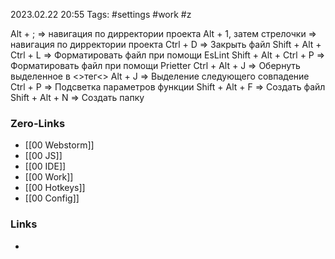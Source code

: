 2023.02.22 20:55
Tags: #settings #work #z 

Alt + ; => навигация по дирректории проекта
Alt + 1, затем стрелочки => навигация по дирректории проекта
Ctrl + D => Закрыть файл
Shift + Alt + Ctrl + L => Форматировать файл при помощи EsLint
Shift + Alt + Ctrl + P => Форматировать файл при помощи Prietter
Ctrl + Alt + J => Обернуть выделенное в <>тег<>
Alt + J => Выделение следующего совпадение
Ctrl + P => Подсветка параметров функции
Shift + Alt + F => Создать файл
Shift + Alt + N => Создать папку

### Zero-Links
- [[00 Webstorm]] 
- [[00 JS]]
- [[00 IDE]]
- [[00 Work]]
- [[00 Hotkeys]]
- [[00 Config]]

### Links
- 